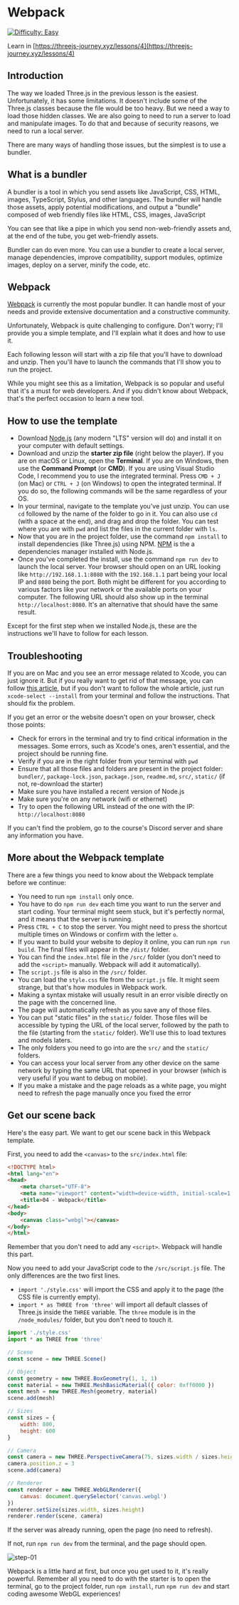 # Webpack

[![Difficulty: Easy](https://img.shields.io/badge/Difficulty-Easy-brightgreen.svg)](https://shields.io)

Learn in [https://threejs-journey.xyz/lessons/4](https://threejs-journey.xyz/lessons/4)

## Introduction

The way we loaded Three.js in the previous lesson is the easiest. Unfortunately, it has some limitations. It doesn't include some of the Three.js classes because the file would be too heavy. But we need a way to load those hidden classes. We are also going to need to run a server to load and manipulate images. To do that and because of security reasons, we need to run a local server.

There are many ways of handling those issues, but the simplest is to use a bundler.

## What is a bundler

A bundler is a tool in which you send assets like JavaScript, CSS, HTML, images, TypeScript, Stylus, and other languages. The bundler will handle those assets, apply potential modifications, and output a "bundle" composed of web friendly files like HTML, CSS, images, JavaScript

You can see that like a pipe in which you send non-web-friendly assets and, at the end of the tube, you get web-friendly assets.

Bundler can do even more. You can use a bundler to create a local server, manage dependencies, improve compatibility, support modules, optimize images, deploy on a server, minify the code, etc.

## Webpack

[Webpack](https://webpack.js.org/) is currently the most popular bundler. It can handle most of your needs and provide extensive documentation and a constructive community.

Unfortunately, Webpack is quite challenging to configure. Don't worry; I'll provide you a simple template, and I'll explain what it does and how to use it.

Each following lesson will start with a zip file that you'll have to download and unzip. Then you'll have to launch the commands that I'll show you to run the project.

While you might see this as a limitation, Webpack is so popular and useful that it's a must for web developers. And if you didn't know about Webpack, that's the perfect occasion to learn a new tool.

## How to use the template

- Download [Node.js](https://nodejs.org) (any modern "LTS" version will do) and install it on your computer with default settings.
- Download and unzip the **starter zip file** (right below the player).
  If you are on macOS or Linux, open the **Terminal**. If you are on Windows, then use the **Command Prompt** (or **CMD**).
  If you are using Visual Studio Code, I recommend you to use the integrated terminal. Press `CMD + J` (on Mac) or `CTRL + J` (on Windows) to open the integrated terminal. If you do so, the following commands will be the same regardless of your OS.
- In your terminal, navigate to the template you've just unzip. You can use `cd` followed by the name of the folder to go in it. You can also use `cd` (with a space at the end), and drag and drop the folder. You can test where you are with `pwd` and list the files in the current folder with `ls`.
- Now that you are in the project folder, use the command `npm install` to install dependencies (like Three.js) using NPM. [NPM](http://npmjs.com/) is the a dependencies manager installed with Node.js.
- Once you've completed the install, use the command `npm run dev` to launch the local server. Your browser should open on an URL looking like `http://192.168.1.1:8080` with the `192.168.1.1` part being your local IP and `8080` being the port. Both might be different for you according to various factors like your network or the available ports on your computer.
  The following URL should also show up in the terminal `http://localhost:8080`. It's an alternative that should have the same result.

Except for the first step when we installed Node.js, these are the instructions we'll have to follow for each lesson.

## Troubleshooting

If you are on Mac and you see an error message related to Xcode, you can just ignore it. But if you really want to get rid of that message, you can follow [this article](https://medium.com/@mrjohnkilonzi/how-to-resolve-no-xcode-or-clt-version-detected-d0cf2b10a750), but if you don't want to follow the whole article, just run `xcode-select --install` from your terminal and follow the instructions. That should fix the problem.

If you get an error or the website doesn't open on your browser, check those points:

- Check for errors in the terminal and try to find critical information in the messages. Some errors, such as Xcode's ones, aren't essential, and the project should be running fine.
- Verify if you are in the right folder from your terminal with `pwd`
- Ensure that all those files and folders are present in the project folder: `bundler/`, `package-lock.json`, `package.json`, `readme.md`, `src/`, `static/` (if not, re-download the starter)
- Make sure you have installed a recent version of Node.js
- Make sure you're on any network (wifi or ethernet)
- Try to open the following URL instead of the one with the IP: `http://localhost:8080`

If you can't find the problem, go to the course's Discord server and share any information you have.

## More about the Webpack template

There are a few things you need to know about the Webpack template before we continue:

- You need to run `npm install` only once.
- You have to do `npm run dev` each time you want to run the server and start coding. Your terminal might seem stuck, but it's perfectly normal, and it means that the server is running.
- Press `CTRL + C` to stop the server. You might need to press the shortcut multiple times on Windows or confirm with the letter `o`.
- If you want to build your website to deploy it online, you can run `npm run build`. The final files will appear in the `/dist/` folder.
- You can find the `index.html` file in the `/src/` folder (you don't need to add the `<script>` manually. Webpack will add it automatically).
- The `script.js` file is also in the `/src/` folder.
- You can load the `style.css` file from the `script.js` file. It might seem strange, but that's how modules in Webpack work.
- Making a syntax mistake will usually result in an error visible directly on the page with the concerned line.
- The page will automatically refresh as you save any of those files.
- You can put "static files" in the `static/` folder. Those files will be accessible by typing the URL of the local server, followed by the path to the file (starting from the `static/` folder). We'll use this to load textures and models laters.
- The only folders you need to go into are the `src/` and the `static/` folders.
- You can access your local server from any other device on the same network by typing the same URL that opened in your browser (which is very useful if you want to debug on mobile).
- If you make a mistake and the page reloads as a white page, you might need to refresh the page manually once you fixed the error

## Get our scene back

Here's the easy part. We want to get our scene back in this Webpack template.

First, you need to add the `<canvas>` to the `src/index.html` file:

```html
<!DOCTYPE html>
<html lang="en">
<head>
    <meta charset="UTF-8">
    <meta name="viewport" content="width=device-width, initial-scale=1.0">
    <title>04 - Webpack</title>
</head>
<body>
    <canvas class="webgl"></canvas>
</body>
</html>
```

Remember that you don't need to add any `<script>`. Webpack will handle this part.

Now you need to add your JavaScript code to the `/src/script.js` file. The only differences are the two first lines.

- `import './style.css'` will import the CSS and apply it to the page (the CSS file is currently empty).
- `import * as THREE from 'three'` will import all default classes of Three.js inside the `THREE` variable. The `three` module is in the `/node_modules/` folder, but you don't need to touch it.

```js
import './style.css'
import * as THREE from 'three'

// Scene
const scene = new THREE.Scene()

// Object
const geometry = new THREE.BoxGeometry(1, 1, 1)
const material = new THREE.MeshBasicMaterial({ color: 0xff0000 })
const mesh = new THREE.Mesh(geometry, material)
scene.add(mesh)

// Sizes
const sizes = {
    width: 800,
    height: 600
}

// Camera
const camera = new THREE.PerspectiveCamera(75, sizes.width / sizes.height)
camera.position.z = 3
scene.add(camera)

// Renderer
const renderer = new THREE.WebGLRenderer({
    canvas: document.querySelector('canvas.webgl')
})
renderer.setSize(sizes.width, sizes.height)
renderer.render(scene, camera)
```

If the server was already running, open the page (no need to refresh).

If not, run `npm run dev` from the terminal, and the page should open.

![step-01](./files/step-01.png)

Webpack is a little hard at first, but once you get used to it, it's really powerful. Remember all you need to do with the starter is to open the terminal, go to the project folder, run `npm install`, run `npm run dev` and start coding awesome WebGL experiences!
